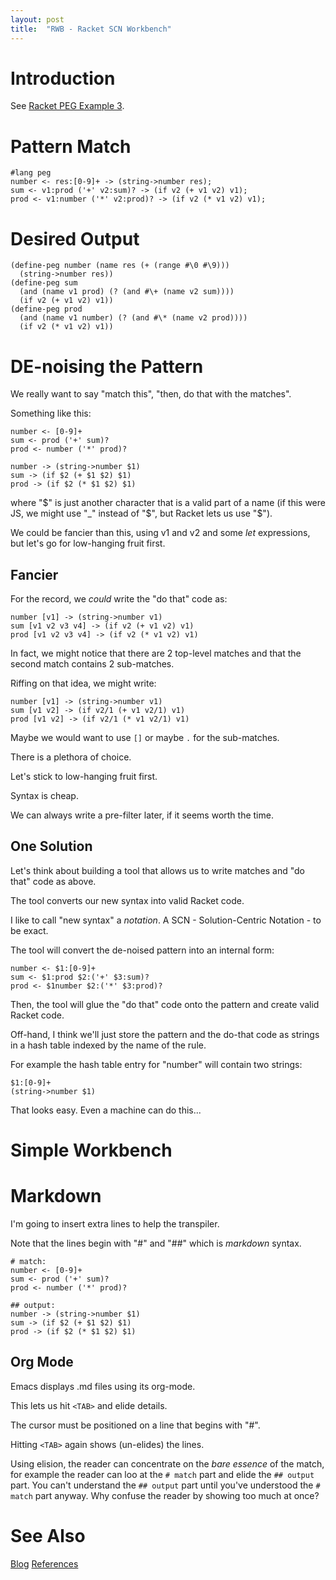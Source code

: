 ```yaml
---
layout: post
title:  "RWB - Racket SCN Workbench"
---
```

# Introduction
See [Racket PEG Example 3](https://docs.racket-lang.org/peg/index.html).

# Pattern Match
```
#lang peg
number <- res:[0-9]+ -> (string->number res);
sum <- v1:prod ('+' v2:sum)? -> (if v2 (+ v1 v2) v1);
prod <- v1:number ('*' v2:prod)? -> (if v2 (* v1 v2) v1);
```
# Desired Output
```
(define-peg number (name res (+ (range #\0 #\9)))
  (string->number res))
(define-peg sum
  (and (name v1 prod) (? (and #\+ (name v2 sum))))
  (if v2 (+ v1 v2) v1))
(define-peg prod
  (and (name v1 number) (? (and #\* (name v2 prod))))
  (if v2 (* v1 v2) v1))
```

# DE-noising the Pattern
We really want to say "match this", "then, do that with the matches".

Something like this:
```
number <- [0-9]+
sum <- prod ('+' sum)?
prod <- number ('*' prod)?
```

```
number -> (string->number $1)
sum -> (if $2 (+ $1 $2) $1)
prod -> (if $2 (* $1 $2) $1)
```

where "$" is just another character that is a valid part of a name (if this were JS, we might use "_" instead of "$", but Racket lets us use "$").

We could be fancier than this, using v1 and v2 and some _let_ expressions, but let's go for low-hanging fruit first.

## Fancier

For the record, we _could_ write the "do that" code as:

```
number [v1] -> (string->number v1)
sum [v1 v2 v3 v4] -> (if v2 (+ v1 v2) v1)
prod [v1 v2 v3 v4] -> (if v2 (* v1 v2) v1)
```

In fact, we might notice that there are 2 top-level matches and that the second match contains 2 sub-matches. 

Riffing on that idea, we might write:
```
number [v1] -> (string->number v1)
sum [v1 v2] -> (if v2/1 (+ v1 v2/1) v1)
prod [v1 v2] -> (if v2/1 (* v1 v2/1) v1)
```

Maybe we would want to use `[]` or maybe `.` for the sub-matches. 

There is a plethora of choice.

Let's stick to low-hanging fruit first.

Syntax is cheap. 

We can always write a pre-filter later, if it seems worth the time.

## One Solution

Let's think about building a tool that allows us to write matches and "do that" code as above.

The tool converts our new syntax into valid Racket code.

I like to call "new syntax" a _notation_. A SCN - Solution-Centric Notation - to be exact.

The tool will convert the de-noised pattern into an internal form:
```
number <- $1:[0-9]+
sum <- $1:prod $2:('+' $3:sum)?
prod <- $1number $2:('*' $3:prod)?
```

Then, the tool will glue the "do that" code onto the pattern and create valid Racket code.

Off-hand, I think we'll just store the pattern and the do-that code as strings in a hash table indexed by the name of the rule.

For example the hash table entry for "number" will contain two strings:
```
$1:[0-9]+
(string->number $1)
```

That looks easy. Even a machine can do this...

# Simple Workbench
# Markdown
I'm going to insert extra lines to help the transpiler.

Note that the lines begin with "#" and "##" which is _markdown_ syntax.
```
# match:
number <- [0-9]+
sum <- prod ('+' sum)?
prod <- number ('*' prod)?

## output:
number -> (string->number $1)
sum -> (if $2 (+ $1 $2) $1)
prod -> (if $2 (* $1 $2) $1)
```
## Org Mode
Emacs displays .md files using its org-mode.

This lets us hit `<TAB>` and elide details. 

The cursor must be positioned on a line that begins with "#".

Hitting `<TAB>` again shows (un-elides) the lines.

Using elision, the reader can concentrate on the _bare essence_ of the match, for example the reader can loo at the `# match` part and elide the `## output` part. You can't understand the `## output` part until you've understood the `# match` part anyway. Why confuse the reader by showing too much at once?

# See Also

[Blog](https://guitarvydas.github.io)
[References](https://guitarvydas.github.io/2021/01/14/References.html)

<script src="https://utteranc.es/client.js" 
        repo="guitarvydas/guitarvydas.github.io" 
        issue-term="pathname" 
        theme="github-light" 
        crossorigin="anonymous" 
        async> 
</script> 
